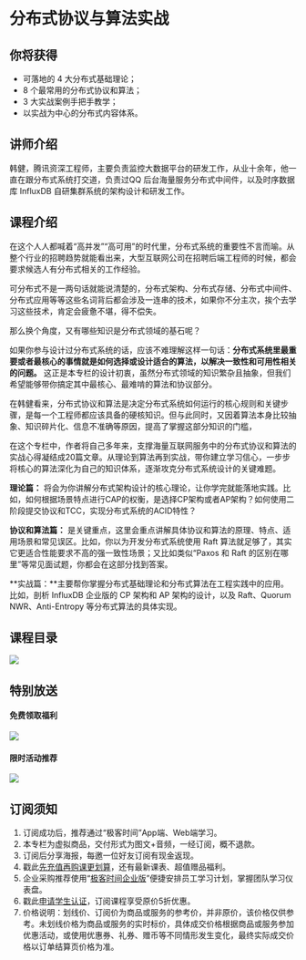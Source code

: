 # 分布式协议与算法实战

## 你将获得

*   可落地的 4 大分布式基础理论；
*   8 个最常用的分布式协议和算法；
*   3 大实战案例手把手教学；
*   以实战为中心的分布式内容体系。

  

## 讲师介绍

韩健，腾讯资深工程师，主要负责监控大数据平台的研发工作，从业十余年，他一直在跟分布式系统打交道，负责过QQ 后台海量服务分布式中间件，以及时序数据库 InfluxDB 自研集群系统的架构设计和研发工作。

  

## 课程介绍

在这个人人都喊着“高并发”“高可用”的时代里，分布式系统的重要性不言而喻。从整个行业的招聘趋势就能看出来，大型互联网公司在招聘后端工程师的时候，都会要求候选人有分布式相关的工作经验。

可分布式不是一两句话就能说清楚的，分布式架构、分布式存储、分布式中间件、分布式应用等等这些名词背后都会涉及一连串的技术，如果你不分主次，挨个去学习这些技术，肯定会疲惫不堪，得不偿失。

那么换个角度，又有哪些知识是分布式领域的基石呢？

如果你参与设计过分布式系统的话，应该不难理解这样一句话：**分布式系统里最重要或者最核心的事情就是如何选择或设计适合的算法，以解决一致性和可用性相关的问题。** 这正是本专栏的设计初衷，虽然分布式领域的知识繁杂且抽象，但我们希望能够带你搞定其中最核心、最难啃的算法和协议部分。

在韩健看来，分布式协议和算法是决定分布式系统如何运行的核心规则和关键步骤，是每一个工程师都应该具备的硬核知识。但与此同时，又因着算法本身比较抽象、知识碎片化、信息不准确等原因，提高了掌握这部分知识的门槛，

在这个专栏中，作者将自己多年来，支撑海量互联网服务中的分布式协议和算法的实战心得凝结成20篇文章。从理论到算法再到实战，带你建立学习信心，一步步将核心的算法深化为自己的知识体系，逐渐攻克分布式系统设计的关键难题。

**理论篇：** 将会为你讲解分布式架构设计的核心理论，让你学完就能落地实践。比如，如何根据场景特点进行CAP的权衡，是选择CP架构或者AP架构？如何使用二阶段提交协议和TCC，实现分布式系统的ACID特性？

**协议和算法篇：** 是关键重点，这里会重点讲解具体协议和算法的原理、特点、适用场景和常见误区。比如，你以为开发分布式系统使用 Raft 算法就足够了，其实它更适合性能要求不高的强一致性场景；又比如类似“Paxos 和 Raft 的区别在哪里”等常见面试题，你都会在这部分找到答案。

**实战篇：**主要帮你掌握分布式基础理论和分布式算法在工程实践中的应用。比如，剖析 InfluxDB 企业版的 CP 架构和 AP 架构的设计，以及 Raft、Quorum NWR、Anti-Entropy 等分布式算法的具体实现。

  

## 课程目录

![](https://static001.geekbang.org/resource/image/f5/24/f5209e282c44ec3ecyya42b2473a0e24.jpg)

  

## 特别放送

#### 免费领取福利

[![](https://static001.geekbang.org/resource/image/16/13/1664800067c250a67yy94c57d0e76c13.jpg?wh=1035x360)](https://time.geekbang.org/article/428647)  
  

#### 限时活动推荐

[![](https://static001.geekbang.org/resource/image/67/a0/6720f5d50b4b38abbf867facdef728a0.png?wh=1035x360)](https://shop18793264.m.youzan.com/wscgoods/detail/2fmoej9krasag5p?dc_ps=2913145716543073286.200001)

  

## 订阅须知

1.  订阅成功后，推荐通过“极客时间”App端、Web端学习。
2.  本专栏为虚拟商品，交付形式为图文+音频，一经订阅，概不退款。
3.  订阅后分享海报，每邀一位好友订阅有现金返现。
4.  戳此[先充值再购课更划算](https://shop18793264.m.youzan.com/wscgoods/detail/2fmoej9krasag5p?scan=1&activity=none&from=kdt&qr=directgoods_1541158976&shopAutoEnter=1)，还有最新课表、超值赠品福利。
5.  企业采购推荐使用“[极客时间企业版](https://b.geekbang.org/?utm_source=geektime&utm_medium=columnintro&utm_campaign=newregister&gk_source=2021020901_gkcolumnintro_newregister)”便捷安排员工学习计划，掌握团队学习仪表盘。
6.  戳此[申请学生认证](https://promo.geekbang.org/activity/student-certificate?utm_source=geektime&utm_medium=caidanlan1)，订阅课程享受原价5折优惠。
7.  价格说明：划线价、订阅价为商品或服务的参考价，并非原价，该价格仅供参考。未划线价格为商品或服务的实时标价，具体成交价格根据商品或服务参加优惠活动，或使用优惠券、礼券、赠币等不同情形发生变化，最终实际成交价格以订单结算页价格为准。
